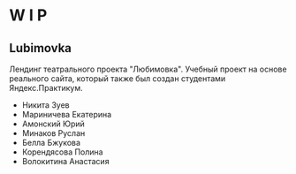 # W I P

## Lubimovka
Лендинг театрального проекта "Любимовка".
Учебный проект на основе реального сайта, который также был создан студентами Яндекс.Практикум.


- Никита Зуев 
- Мариничева Екатерина
- Амонский Юрий  
- Минаков Руслан
- Белла Бжукова
- Корендясова Полина
- Волокитина Анастасия
